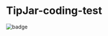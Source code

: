 # TipJar-coding-test

![badge](https://img.shields.io/endpoint?url=https://gist.githubusercontent.com/jackieramos/af30c96d0823c18718fa89e47a3e990c/raw/test.json)
